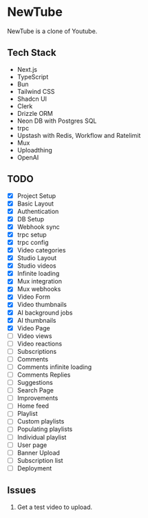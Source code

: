 # NewTube

NewTube is a clone of Youtube.

## Tech Stack

- Next.js
- TypeScript
- Bun
- Tailwind CSS
- Shadcn UI
- Clerk
- Drizzle ORM
- Neon DB with Postgres SQL
- trpc
- Upstash with Redis, Workflow and Ratelimit
- Mux
- Uploadthing
- OpenAI

## TODO

- [x] Project Setup
- [x] Basic Layout
- [x] Authentication
- [x] DB Setup
- [x] Webhook sync
- [x] trpc setup
- [x] trpc config
- [x] Video categories
- [x] Studio Layout
- [x] Studio videos
- [x] Infinite loading
- [x] Mux integration
- [x] Mux webhooks
- [x] Video Form
- [x] Video thumbnails
- [x] AI background jobs
- [x] AI thumbnails
- [x] Video Page
- [ ] Video views
- [ ] Video reactions
- [ ] Subscriptions
- [ ] Comments
- [ ] Comments infinite loading
- [ ] Comments Replies
- [ ] Suggestions
- [ ] Search Page
- [ ] Improvements
- [ ] Home feed
- [ ] Playlist
- [ ] Custom playlists
- [ ] Populating playlists
- [ ] Individual playlist
- [ ] User page
- [ ] Banner Upload
- [ ] Subscription list
- [ ] Deployment

## Issues

1. Get a test video to upload.
